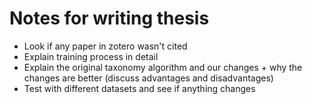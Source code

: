 # Notes for writing thesis

- Look if any paper in zotero wasn't cited
- Explain training process in detail
- Explain the original taxonomy algorithm and our changes + why the changes are better (discuss advantages and disadvantages)
- Test with different datasets and see if anything changes
